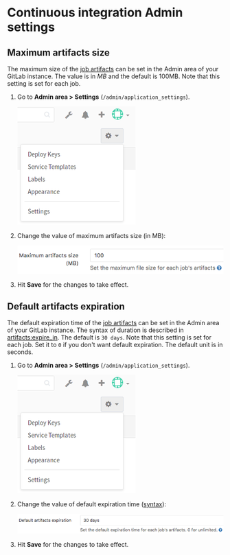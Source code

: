 # Continuous integration Admin settings

## Maximum artifacts size

The maximum size of the [job artifacts][art-yml] can be set in the Admin area
of your GitLab instance. The value is in *MB* and the default is 100MB. Note
that this setting is set for each job.

1. Go to **Admin area > Settings** (`/admin/application_settings`).

    ![Admin area settings button](img/admin_area_settings_button.png)

1. Change the value of maximum artifacts size (in MB):

    ![Admin area maximum artifacts size](img/admin_area_maximum_artifacts_size.png)

1. Hit **Save** for the changes to take effect.

## Default artifacts expiration

The default expiration time of the [job artifacts][art-yml] can be set in
the Admin area of your GitLab instance. The syntax of duration is described
in [artifacts:expire_in][duration-syntax]. The default is `30 days`. Note that
this setting is set for each job. Set it to `0` if you don't want default
expiration. The default unit is in seconds.


1. Go to **Admin area > Settings** (`/admin/application_settings`).

    ![Admin area settings button](img/admin_area_settings_button.png)

1. Change the value of default expiration time ([syntax][duration-syntax]):

    ![Admin area default artifacts expiration](img/admin_area_default_artifacts_expiration.png)

1. Hit **Save** for the changes to take effect.

[art-yml]: ../../../administration/job_artifacts.md
[duration-syntax]: ../../../ci/yaml/README.md#artifactsexpire_in
